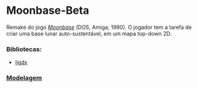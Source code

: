 # Moonbase-Beta

Remake do jogo [_Moonbase_](https://en.wikipedia.org/wiki/Moonbase_(video_game)) (DOS, Amiga; 1990). O jogador tem a tarefa de criar uma base lunar auto-sustentável, em um mapa top-down 2D.

### Bibliotecas:
- [ligdx](https://libgdx.badlogicgames.com/)

### [Modelagem]()
